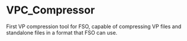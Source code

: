 # VPC_Compressor
 First VP compression tool for FSO, capable of compressing VP files and standalone files in a format that FSO can use.
